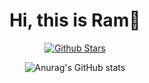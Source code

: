 <div align=center>

# Hi, this is Ram👋

[![Github Stars](https://img.shields.io/badge/Github-2-blue)](https://github.com/polestar-HF)

![Anurag's GitHub stats](https://github-readme-stats.vercel.app/api?username=polestar-HF&show_icons=true&theme=radical)

</div>

<!--
**polestar-HF/polestar-HF** is a ✨ _special_ ✨ repository because its `README.md` (this file) appears on your GitHub profile.

Here are some ideas to get you started:

- 🔭 I’m currently working on ...
- 🌱 I’m currently learning ...
- 👯 I’m looking to collaborate on ...
- 🤔 I’m looking for help with ...
- 💬 Ask me about ...
- 📫 How to reach me: ...
- 😄 Pronouns: ...
- ⚡ Fun fact: ...
-->
